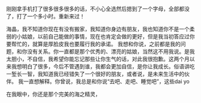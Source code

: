 刚刚拿手机打了很多很多很多的话，不小心全选然后摁到了一个字母，全部都没了，打了一个多小时。重新来过！

海晶，我不知道你现在有没有搬家，我知道你身边有朋友，我也知道你不是一个柔弱的小姑娘，以前自己能做的事情，现在也肯定会做的更好，但是我当初答应过你要帮忙的，就算是厚脸皮我也要履行我的承诺。
我想和你说，之前都是我的问题，和你没有关系。你一直都是那个优秀的、漂亮的姑娘，当然这不用我说。是我太胆小，不自信，我希望你能忘记那些让你生气的话，对此我很抱歉。这两个月以来我想明白了很多，今后不管遇到谁，我都会更加自信，是你让我成长。俗语讲吃一堑长一智，我知道我已经错失了一个很好的朋友，或者说，是未来生活中的伙伴。
我一直想解释。你曾说，我总是和你说“去吧、走吧、睡觉吧”，这些dai yo

在我眼中，你还是那个完美的海之精灵，